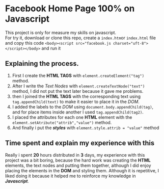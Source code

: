 # Facebook Home Page 100% on Javascript

This project is only for measure my skills on javascript.  
For try it, download or clone this repo, create a `index.htm`or `index.html` file and copy this code
`<body><script src="facebook.js charset="uft-8"></script></body>` and run it

## Explaining the process.

1. First I create the **HTML TAGS** with `element.createElement("tag")` method.
2. After I write the *Text Nodes* with `element.createTextNode("text")` method, I did not put the text later because it gave me problems.
3. then I joined the **HTML TAGS** with the corresponding text using `tag.appendChild(text)` to make it easier to place it in the *DOM*.
4. I added the labels to the *DOM* using `document.body.appendChild(tag)`, and for place items inside another I used `tag.appendChild(tag2)`.
5. I placed the attributes for each one **HTML** element with the `element.setAtribute("attrib","value")` method.
6. And finally i put the ***styles*** with `element.style.attrib = "value"` method

## Time spent and explain my experience with this

Really i spent **20** hours distributed in **3** days, my experience with this project was a bit boring, because the hard work was creating the **HTML** elements, the text nodes and putting them together, although I did enjoy placing the elements in the **DOM** and styling them. Although it is repetitive, I liked doing it because it helped me to reinforce my knowledge in ***Javascript***.
